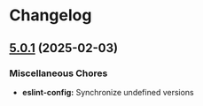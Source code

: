 # Changelog

## [5.0.1](https://github.com/exadel-inc/esl/compare/eslint-config-v5.0.0...eslint-config-v5.0.1) (2025-02-03)


### Miscellaneous Chores

* **eslint-config:** Synchronize undefined versions
